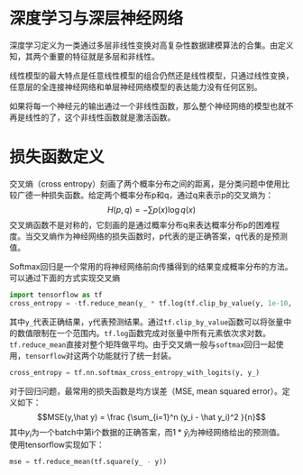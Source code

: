# 深度学习与深层神经网络
深度学习定义为一类通过多层非线性变换对高复杂性数据建模算法的合集。由定义知，其两个重要的特征就是多层和非线性。

线性模型的最大特点是任意线性模型的组合仍然还是线性模型，只通过线性变换，任意层的全连接神经网络和单层神经网络模型的表达能力没有任何区别。

如果将每一个神经元的输出通过一个非线性函数，那么整个神经网络的模型也就不再是线性的了，这个非线性函数就是激活函数。
# 损失函数定义
交叉熵（cross entropy）刻画了两个概率分布之间的距离，是分类问题中使用比较广德一种损失函数。给定两个概率分布p和q，通过q来表示p的交叉熵为：
$$H(p,q) = - \sum p(x)\log q(x)$$
交叉熵函数不是对称的，它刻画的是通过概率分布q来表达概率分布p的困难程度。当交叉熵作为神经网络的损失函数时，p代表的是正确答案，q代表的是预测值。

Softmax回归是一个常用的将神经网络前向传播得到的结果变成概率分布的方法。可以通过下面的方式实现交叉熵
```python
import tensorflow as tf
cross_entropy = -tf.reduce_mean(y_ * tf.log(tf.clip_by_value(y, 1e-10, 1.0)))
```
其中`y_`代表正确结果，`y`代表预测结果。通过`tf.clip_by_value`函数可以将张量中的数值限制在一个范围内。`tf.log`函数完成对张量中所有元素依次求对数。`tf.reduce_mean`直接对整个矩阵做平均。由于交叉熵一般与`softmax`回归一起使用，`tensorflow`对这两个功能就行了统一封装。
```python
cross_entropy = tf.nn.softmax_cross_entropy_with_logits(y, y_)
```
对于回归问题，最常用的损失函数是均方误差（MSE, mean squared error）。定义如下：
$$MSE(y,\hat y) = \frac {\sum_{i=1}^n (y_i - \hat y_i)^2 }{n}$$
其中$y_i$为一个batch中第i个数据的正确答案，而$1*\hat y_i$为神经网络给出的预测值。
使用tensorflow实现如下：
```python
mse = tf.reduce_mean(tf.square(y_ - y))
```
